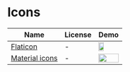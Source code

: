 
Icons
=======
Name | License | Demo
--- | --- | ---
[Flaticon](http://www.flaticon.com/) | - | <img src="http://image005.flaticon.com/share/flaticon-generic.jpg" width="50%">
[Material icons](https://design.google.com/icons/) | - | <img src="https://design.google.com/icons/static/images/tile-iconfont.svg" width="100%">
